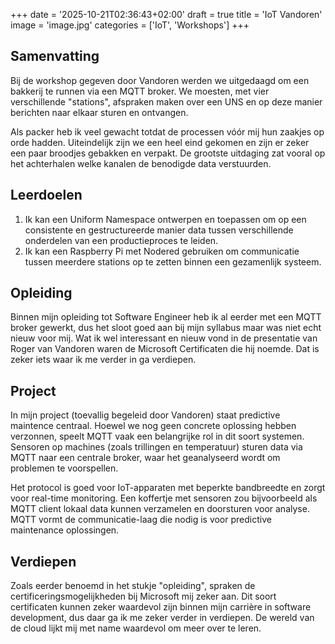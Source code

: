 +++
date = '2025-10-21T02:36:43+02:00'
draft = true
title = 'IoT Vandoren'
image = 'image.jpg'
categories = ['IoT', 'Workshops']
+++

## Samenvatting

Bij de workshop gegeven door Vandoren werden we uitgedaagd om een bakkerij te runnen via een MQTT broker. We moesten, met vier verschillende "stations", afspraken maken over een UNS en op deze manier berichten naar elkaar sturen en ontvangen.

Als packer heb ik veel gewacht totdat de processen vóór mij hun zaakjes op orde hadden. Uiteindelijk zijn we een heel eind gekomen en zijn er zeker een paar broodjes gebakken en verpakt. De grootste uitdaging zat vooral op het achterhalen welke kanalen de benodigde data verstuurden.

## Leerdoelen

1. Ik kan een Uniform Namespace ontwerpen en toepassen om op een consistente en gestructureerde manier data tussen verschillende onderdelen van een productieproces te leiden.
2. Ik kan een Raspberry Pi met Nodered gebruiken om communicatie tussen meerdere stations op te zetten binnen een gezamenlijk systeem.

## Opleiding

Binnen mijn opleiding tot Software Engineer heb ik al eerder met een MQTT broker gewerkt, dus het sloot goed aan bij mijn syllabus maar was niet echt nieuw voor mij. Wat ik wel interessant en nieuw vond in de presentatie van Roger van Vandoren waren de Microsoft Certificaten die hij noemde. Dat is zeker iets waar ik me verder in ga verdiepen.

## Project

In mijn project (toevallig begeleid door Vandoren) staat predictive maintence centraal. Hoewel we nog geen concrete oplossing hebben verzonnen, speelt MQTT vaak een belangrijke rol in dit soort systemen. Sensoren op machines (zoals trillingen en temperatuur) sturen data via MQTT naar een centrale broker, waar het geanalyseerd wordt om problemen te voorspellen.

Het protocol is goed voor IoT-apparaten met beperkte bandbreedte en zorgt voor real-time monitoring. Een koffertje met sensoren zou bijvoorbeeld als MQTT client lokaal data kunnen verzamelen en doorsturen voor analyse. MQTT vormt de communicatie-laag die nodig is voor predictive maintenance oplossingen.

## Verdiepen

Zoals eerder benoemd in het stukje "opleiding", spraken de certificeringsmogelijkheden bij Microsoft mij zeker aan. Dit soort certificaten kunnen zeker waardevol zijn binnen mijn carrière in software development, dus daar ga ik me zeker verder in verdiepen. De wereld van de cloud lijkt mij met name waardevol om meer over te leren.
